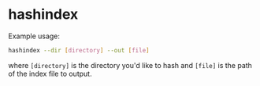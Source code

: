 # hashindex

Example usage:

```bash
hashindex --dir [directory] --out [file]
```

where `[directory]` is the directory you'd like to hash and `[file]` is the path of the index file to output.
